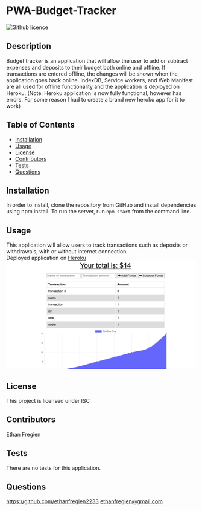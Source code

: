 # PWA-Budget-Tracker
![Github licence](http://img.shields.io/badge/license-ISC-blue.svg)

## Description 
Budget tracker is an application that will allow the user to add or subtract expenses and deposits to their budget both online and offline. If transactions are entered offline, the changes will be shown when the application goes back online. IndexDB, Service workers, and Web Manifest are all used for offline functionality and the application is deployed on Heroku. (Note: Heroku application is now fully functional, however has errors. For some reason I had to create a brand new heroku app for it to work)

## Table of Contents
* [Installation](#installation)
* [Usage](#usage)
* [License](#license)
* [Contributors](#contributors)
* [Tests](#tests)
* [Questions](#questions)

## Installation 
In order to install, clone the repository from GitHub and install dependencies using npm install. To run the server, run `npm start` from the command line. 

## Usage 
This application will allow users to track transactions such as deposits or withdrawals, with or without internet connection. <br>
Deployed application on [Heroku](https://stark-everglades-55642.herokuapp.com/)<br>
<img src='srn.jpg'>

## License 
This project is licensed under ISC

## Contributors 
Ethan Fregien

## Tests
There are no tests for this application. 

## Questions
https://github.com/ethanfregien2233
ethanfregien@gmail.com
